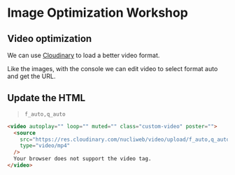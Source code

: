 # Image Optimization Workshop

## Video optimization

We can use [Cloudinary](https://cloudinary.com/) to load a better video format.

Like the images, with the console we can edit video to select format auto and get the URL.

## Update the HTML

> `f_auto,q_auto`

```html
<video autoplay="" loop="" muted="" class="custom-video" poster="">
  <source
    src="https://res.cloudinary.com/nucliweb/video/upload/f_auto,q_auto/v1677268438/workshops/t3chfest-2023/video/production_ID_3769033.mp4"
    type="video/mp4"
  />
  Your browser does not support the video tag.
</video>
```
